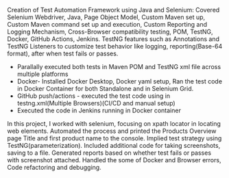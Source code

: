 Creation of Test Automation Framework using Java and Selenium: 
Covered Selenium Webdriver, Java, Page Object Model, Custom Maven set up, Custom Maven command set up and execution, Custom Reporting and Logging Mechanism, Cross-Browser compatibility testing, POM,  TestNG, Docker, GitHub Actions, Jenkins.
TestNG features such as Annotations and TestNG Listeners to customize test behavior like logging, reporting(Base-64 format), after when test fails or passes.
- Parallally executed both tests in Maven POM and TestNG xml file across multiple platforms
- Docker- Installed Docker Desktop, Docker yaml setup, Ran the test code in Docker Container for both Standalone and in Selenium Grid. 
- GitHub push/actions - executed the test code using in testng.xml(Multiple Browsers)(CI/CD and manual setup)
- Executed the code in Jenkins running in Docker container

In this project, I worked with selenium, focusing on xpath locator in locating web elements. Automated the process and printed the Products Overview page Title and first product name to the console. Implied test strategy using TestNG(parameterization). 
Included additional code for taking screenshots, saving to a file. 
Generated reports based on whether test fails or passes with screenshot attached.
Handled the some of Docker and Browser errors, Code refactoring and debugging.


